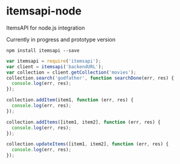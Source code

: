 # itemsapi-node
ItemsAPI for node.js integration

Currently in progress and prototype version

```
npm install itemsapi --save
``` 

```javascript
var itemsapi = require('itemsapi');
var client = itemsapi('backendURL');
var collection = client.getCollection('movies');
collection.search('godfather', function searchDone(err, res) {
  console.log(err, res);
});
```

```javascript
collection.addItem(item1, function (err, res) {
  console.log(err, res);
});

collection.addItems([item1, item2], function (err, res) {
  console.log(err, res);
});
```

```javascript
collection.updateItems([item1, item2], function (err, res) {
  console.log(err, res);
});
```
